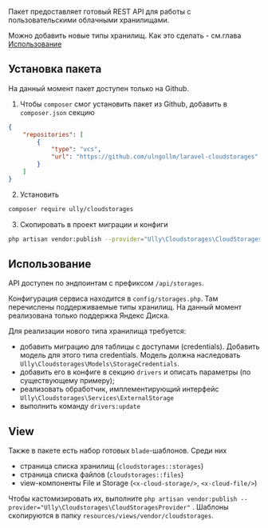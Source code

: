 Пакет предоставляет готовый REST API для работы с пользовательскими облачными хранилищами.

Можно добавить новые типы хранилищ. Как это сделать - см.глава [Использование](#использование)

## Установка пакета

На данный момент пакет доступен только на Github.

1. Чтобы `composer` смог установить пакет из Github, добавить в `composer.json` секцию

```json
{
    "repositories": [
        {
            "type": "vcs",
            "url": "https://github.com/ulngollm/laravel-cloudstorages"
        }
    ]
}
```

2. Установить

```bash
composer require ully/cloudstorages
```

3. Скопировать в проект миграции и конфиги

```bash
php artisan vendor:publish --provider="Ully\Cloudstorages\CloudStoragesProvider"
```

## Использование

API доступен по эндпоинтам с префиксом `/api/storages`.

Конфигурация сервиса находится в `config/storages.php`. Там перечислены поддерживаемые типы хранилищ.
На данный момент реализована только поддержка Яндекс Диска.

Для реализации нового типа хранилища требуется:

- добавить миграцию для таблицы с доступами (credentials). Добавить модель для этого типа credentials. Модель должна
  наследовать `Ully\Cloudstorages\Models\StorageCredentials`.
- добавить его в конфиге в секцию `drivers` и описать параметры (по существующему примеру);
- реализовать обработчик, имплементирующий интерфейс `Ully\Cloudstorages\Services\ExternalStorage`
- выполнить команду `drivers:update`
## View

Также в пакете есть набор готовых `blade`-шаблонов. Среди них

- страница списка хранилищ (`cloudstorages::storages`)
- страница списка файлов (`cloudstorages::files`)
- view-компоненты File и Storage (`<x-cloud-storage/>`, `<x-cloud-file/>`)

Чтобы кастомизировать их, выполните `php artisan vendor:publish --provider="Ully\Cloudstorages\CloudStoragesProvider"`
. Шаблоны скопируются в папку `resources/views/vendor/cloudstorages`.
